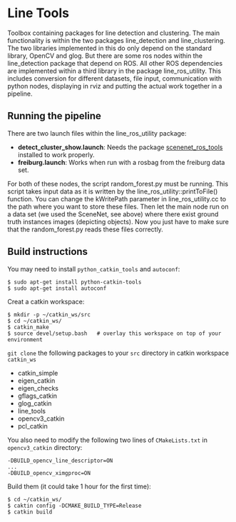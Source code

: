 # Line Tools

Toolbox containing packages for line detection and clustering. The main functionality is within the two packages line\_detection and line\_clustering. The two libraries implemented in this do only depend on the standard library, OpenCV and glog. But there are some ros nodes within the line\_detection package that depend on ROS.
All other ROS dependencies are implemented within a third library in the package line\_ros\_utility. This includes conversion for different datasets, file input, communication with python nodes, displaying in rviz and putting the actual work together in a pipeline.

## Running the pipeline
There are two launch files within the line\_ros\_utility package:
+ **detect\_cluster\_show.launch**: Needs the package [scenenet\_ros\_tools](https://github.com/ethz-asl/scenenet_ros_tools) installed to work properly.
+ **freiburg.launch**: Works when run with a rosbag from the freiburg data set.

For both of these nodes, the script random\_forest.py must be running. This script takes input data as it is written by the line\_ros\_utility::printToFile() function. You can change the kWritePath parameter in line\_ros\_utility.cc to the path where you want to store these files. Then let the main node run on a data set (we used the SceneNet, see above) where there exist ground truth instances images (depicting objects). Now you just have to make sure that the random\_forest.py reads these files correctly.

## Build instructions
You may need to install `python_catkin_tools` and `autoconf`:
```
$ sudo apt-get install python-catkin-tools
$ sudo apt-get install autoconf
```
Creat a catkin workspace:
```
$ mkdir -p ~/catkin_ws/src
$ cd ~/catkin_ws/
$ catkin_make
$ source devel/setup.bash   # overlay this workspace on top of your environment
```

`git clone` the following packages to your `src` directory in catkin workspace `catkin_ws`

* catkin_simple
* eigen_catkin
* eigen_checks
* gflags_catkin
* glog_catkin
* line_tools
* opencv3_catkin
* pcl_catkin

You also need to modify the following two lines of `CMakeLists.txt` in `opencv3_catkin` directory:
```
-DBUILD_opencv_line_descriptor=ON
...
-DBUILD_opencv_ximgproc=ON
```

Build them (it could take 1 hour for the first time):
```
$ cd ~/catkin_ws/
$ caktin config -DCMAKE_BUILD_TYPE=Release
$ catkin build
```
